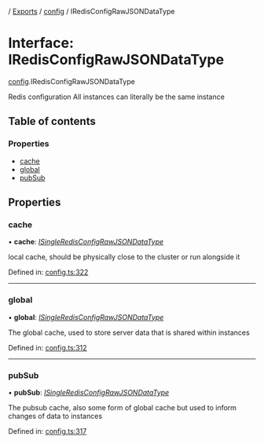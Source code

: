 [](../README.md) / [Exports](../modules.md) / [config](../modules/config.md) / IRedisConfigRawJSONDataType

# Interface: IRedisConfigRawJSONDataType

[config](../modules/config.md).IRedisConfigRawJSONDataType

Redis configuration
All instances can literally be the same instance

## Table of contents

### Properties

- [cache](config.iredisconfigrawjsondatatype.md#cache)
- [global](config.iredisconfigrawjsondatatype.md#global)
- [pubSub](config.iredisconfigrawjsondatatype.md#pubsub)

## Properties

### cache

• **cache**: [*ISingleRedisConfigRawJSONDataType*](config.isingleredisconfigrawjsondatatype.md)

local cache, should be physically close to the cluster
or run alongside it

Defined in: [config.ts:322](https://github.com/onzag/itemize/blob/3efa2a4a/config.ts#L322)

___

### global

• **global**: [*ISingleRedisConfigRawJSONDataType*](config.isingleredisconfigrawjsondatatype.md)

The global cache, used to store server data
that is shared within instances

Defined in: [config.ts:312](https://github.com/onzag/itemize/blob/3efa2a4a/config.ts#L312)

___

### pubSub

• **pubSub**: [*ISingleRedisConfigRawJSONDataType*](config.isingleredisconfigrawjsondatatype.md)

The pubsub cache, also some form of global cache
but used to inform changes of data to instances

Defined in: [config.ts:317](https://github.com/onzag/itemize/blob/3efa2a4a/config.ts#L317)

